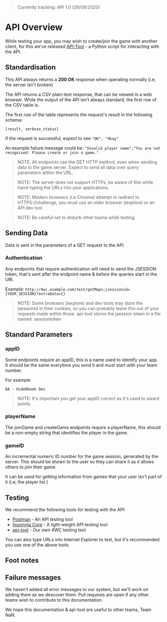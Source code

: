 > Currently tracking: API 1.0 (29/09/2020)

# API Overview

While testing your app, you may wish to create/join the game with another client, for this we've released
[API-Tool](https://github.com/UCLanTeamNaN/api-tool) - a Python script for interacting with the API.

## Standardisation

This API always returns a **200 OK** response when operating normally (i.e, the server isn't broken)

The API returns a CSV plain-text response, that can be viewed in a web browser. While the output
of the API isn't always standard, the first row of the CSV table is.

The first row of the table represents the request's result in the following schema:

`[result, verbose_status]`

If the request is successful, expect to see `"OK", "Okay"`

An example failure message could be: `"Invalid player name","You are not recognised: Please create or join a game."`

> NOTE: All endpoints use the GET HTTP method, even when sending data to the game server. Expect to send all data over query parameters within the URL.

> NOTE: The server does not support HTTPs, be aware of this while hand-typing the URLs into your applications.

> NOTE: Modern browsers (i.e Chrome) attempt to redirect to HTTPS://challenge, you must use an older browser (iexplore) or an API dev tool

> NOTE: Be careful not to disturb other teams while testing.


## Sending Data

Data is sent in the parameters of a GET request to the API.

### Authentication
Any endpoints that require authentication will need to send the JSESSION token, that's sent after the endpoint name & before the queries start in the URI.

Example: `http://4wc.example.com/test/getMaps;jsessionid={YOUR_SESSION}?extraData={}`

> NOTE: Some browsers (iexplore) and dev tools may store the jsessionid in their cookies, so you can probably leave this out of your requests made within those. api-tool stores the jsession token in a file named .sessiontoken

## Standard Parameters

### appID

Some endpoints require an appID, this is a name used to identify your app. It should be the same everytime you send it and must start with your team number.

For example

`8A - HideNSeek Dev`

> NOTE: It's important you get your appID correct as it's used to award points.

### playerName

The joinGame and createGame endpoints require a playerName, this should be a non-empty string that identifies the player in the game.

### gameID

An incremental numeric ID number for the game session, generated by the server. This should be shown to the user
so they can share it as it allows others to join their game.

It can be used for getting information from games that your user isn't part of it (i.e, the player list.)

## Testing

We recommend the following tools for testing with the API:

- [Postman](https://www.postman.com/) - An API testing tool
- [Insomnia Core](https://insomnia.rest/) - A light-weight API testing tool
- [api-tool](https://github.com/UCLanTeamNaN/api-tool) - Our own 4WC testing tool

You can also type URLs into Internet Explorer to test, but it's recommended you use one of the above tools.

## Foot notes

## Failure messages

We haven't added all error messages to our system, but we'll work on adding them as we descover them. Pull requests are open if any other teams
wish to contribute to this documentation.




We hope this documentation & api-tool are useful to other teams, Team NaN.